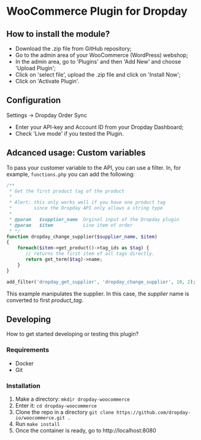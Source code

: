WooCommerce Plugin for Dropday
===============

## How to install the module?

* Download the .zip file from GitHub repository;
* Go to the admin area of your WooCommerce (WordPress) webshop;
* In the admin area, go to 'Plugins' and then 'Add New' and choose 'Upload Plugin';
* Click on 'select file', upload the .zip file and click on 'Install Now';
* Click on 'Activate Plugin'.

## Configuration

Settings &rarr; Dropday Order Sync

* Enter your API-key and Account ID from your Dropday Dashboard;
* Check 'Live mode' if you tested the Plugin.

## Adcanced usage: Custom variables

To pass your customer variable to the API, you can use a filter. In, for example, `functions.php` you can add the following:

```php
/**
 * Get the first product tag of the product
 * 
 * Alert: this only works well if you have one product tag
 *        since the Dropday API only allows a string type
 * 
 * @param   $supplier_name  Orginal input of the Dropday plugin
 * @param   $item           Line item of order
 * */
function dropday_change_supplier($supplier_name, $item)
{
    foreach($item->get_product()->tag_ids as $tag) {
       // returns the first item of all tags directly.
       return get_term($tag)->name;
    }
}

add_filter('dropday_get_supplier', 'dropday_change_supplier', 10, 2);
```

This example manipulates the supplier. In this case, the _supplier_ name is converted to first _product_tag_.  

## Developing

How to get started developing or testing this plugin?

### Requirements

- Docker
- Git

### Installation

1. Make a directory: `mkdir dropday-woocommerce`
2. Enter it: `cd dropday-woocommerce`
3. Clone the repo in a directory `git clone https://github.com/dropday-io/woocommerce.git .`
4. Run `make install`
5. Once the container is ready, go to http://localhost:8080